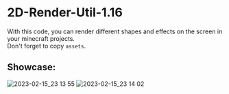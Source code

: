 # 2D-Render-Util-1.16

With this code, you can render different shapes and effects on the screen in your minecraft projects. </br>
Don't forget to copy `assets`.

## Showcase:
![2023-02-15_23 13 55](https://user-images.githubusercontent.com/46312126/219041460-c8284c80-94ef-4b47-b8d8-8df33f31ae3b.png)
![2023-02-15_23 14 02](https://user-images.githubusercontent.com/46312126/219041483-a88e8921-2bd2-4d2d-83e7-c577820e9d5d.png)
